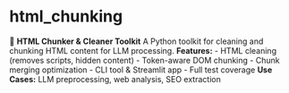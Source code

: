 # html_chunking
🧩 **HTML Chunker &amp; Cleaner Toolkit**  A Python toolkit for cleaning and chunking HTML content for LLM processing.  **Features:** - HTML cleaning (removes scripts, hidden content) - Token-aware DOM chunking - Chunk merging optimization - CLI tool &amp; Streamlit app - Full test coverage  **Use Cases:** LLM preprocessing, web analysis, SEO extraction 
